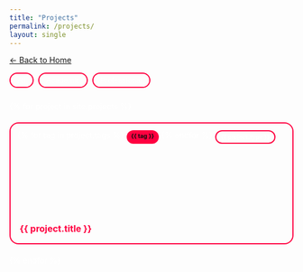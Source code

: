 ```yaml
---
title: "Projects"
permalink: /projects/
layout: single
---
```

[← Back to Home](/)

<!-- FILTER BUTTONS -->
<div id="filter-bar">
  <button class="filter-btn" data-type="All">All</button>
  <button class="filter-btn" data-type="Academic">Academic</button>
  <button class="filter-btn" data-type="Professional">Professional</button>
  <!-- Add more types as needed -->
</div>

<!-- PROJECT GRID -->
<div class="project-grid">
  {% for project in site.projects %}
  <div class="project-card" data-type="{{ project.type }}">
    <div class="project-tags">
      {% for tag in project.tags %}
        <span class="tag">{{ tag }}</span>
      {% endfor %}
      <span class="type-pill">{{ project.type }}</span>
    </div>
    <div class="project-title">
      <a href="{{ project.url | relative_url }}">{{ project.title }}</a>
    </div>
  </div>
  {% endfor %}
</div>

<!-- JS FILTERING -->
<script>
  const buttons = document.querySelectorAll('.filter-btn');
  const cards = document.querySelectorAll('.project-card');

  buttons.forEach(btn => {
    btn.addEventListener('click', () => {
      const type = btn.dataset.type;
      cards.forEach(card => {
        card.style.display = (type === "All" || card.dataset.type === type) ? 'flex' : 'none';
      });
    });
  });
</script>

<!-- STYLING -->
<style>
  :root {
    --red: #ff0040; /* Your neon red */
    --black: #0d0d0d; /* Match your dark background */
    --text: #ffffff;
  }

  body {
    color: var(--text);
  }

  #filter-bar {
    margin-bottom: 1.5rem;
    display: flex;
    flex-wrap: wrap;
    gap: 0.5rem;
  }

  .filter-btn {
    background-color: transparent;
    border: 2px solid var(--red);
    color: var(--text);
    border-radius: 999px;
    padding: 0.25rem 0.75rem;
    font-size: 0.85rem;
    cursor: pointer;
    transition: background 0.2s, color 0.2s;
  }

  .filter-btn:hover {
    background-color: var(--red);
    color: var(--black);
  }

  .project-grid {
    display: grid;
    grid-template-columns: repeat(auto-fill, minmax(260px, 1fr));
    gap: 1.25rem;
  }

  .project-card {
    background-color: transparent;
    border: 2px solid var(--red);
    border-radius: 1rem;
    padding: 1rem;
    color: var(--text);
    display: flex;
    flex-direction: column;
    justify-content: flex-end;
    position: relative;
    min-height: 180px;
  }

  .project-tags {
    position: absolute;
    top: 0.75rem;
    left: 0.75rem;
    display: flex;
    flex-wrap: wrap;
    gap: 0.3rem;
    flex-direction: row;
  }

  .tag {
    background-color: var(--red);
    color: var(--black);
    font-size: 0.65rem;
    padding: 0.2rem 0.5rem;
    border-radius: 999px;
    font-weight: bold;
  }

  .type-pill {
    background-color: transparent;
    border: 2px solid var(--red);
    color: var(--text);
    font-size: 0.65rem;
    padding: 0.2rem 0.5rem;
    border-radius: 999px;
    font-weight: bold;
  }

  .project-title {
    margin-top: auto;
    font-size: 1rem;
    padding-top: 1.5rem;
  }

  .project-title a {
    color: var(--red);
    text-decoration: none;
    font-weight: bold;
  }

  .project-title a:hover {
    text-decoration: underline;
  }
</style>
